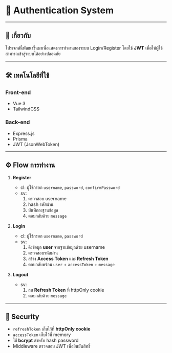 # 🔐 Authentication System

---

## 📖 เกี่ยวกับ

โปรเจกต์นี้พัฒนาขึ้นมาเพื่อแสดงการทำงานของระบบ Login/Register โดยใช้ **JWT** เพื่อให้ผู้ใช้สามารถเข้าสู่ระบบได้อย่างปลอดภัย

---

## 🛠 เทคโนโลยีที่ใช้

### Front-end
  - Vue 3
  - TailwindCSS

### Back-end
  - Express.js
  - Prisma
  - JWT (JsonWebToken)

---

## ⚙️ Flow การทำงาน
1. **Register**
   - cl: ผู้ใช้กรอก `username`, `password`, `confirmPassword`
   - sv:
     1. ตรวจสอบ username
     2. hash รหัสผ่าน
     3. บันทึกลงฐานข้อมูล
     4. ตอบกลับด้วย `message`

2. **Login**
   - cl: ผู้ใช้กรอก `username`, `password`
   - sv:
     1. ดึงข้อมูล **user** จากฐานข้อมูลด้วย username
     2. ตรวจสอบรหัสผ่าน
     3. สร้าง **Access Token** และ **Refresh Token**
     4. ตอบกลับพร้อม `user` + `accessToken` + `message`

3. **Logout**
   - sv:
     1. ลบ **Refresh Token** ที่ httpOnly cookie
     2. ตอบกลับด้วย `message`

---

## 🔐 Security
- `refreshToken` เก็บไว้ที่ **httpOnly cookie**
- `accessToken` เก็บไว้ที่ memory
- ใช้ **bcrypt** สำหรับ hash password
- Middleware ตรวจสอบ JWT เพื่อยืนยันสิทธิ์
